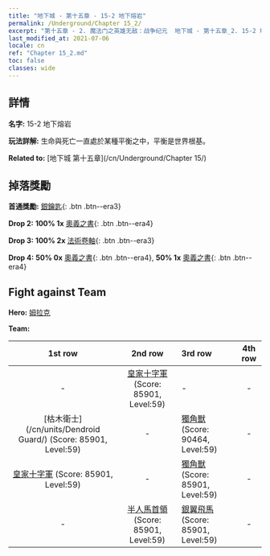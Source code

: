 ```yaml
---
title: "地下城 - 第十五章 - 15-2 地下熔岩"
permalink: /Underground/Chapter 15_2/
excerpt: "第十五章 - 2. 魔法门之英雄无敌：战争纪元  地下城 - 第十五章_2. 15-2 地下熔岩"
last_modified_at: 2021-07-06
locale: cn
ref: "Chapter 15_2.md"
toc: false
classes: wide
---
```


## 詳情

 **名字:** 15-2 地下熔岩

 **玩法詳解:**       生命與死亡一直處於某種平衡之中，平衡是世界根基。

 **Related to:** [地下城 第十五章](/cn/Underground/Chapter 15/)

## 掉落獎勵

 **首通獎勵:** [銀鑰匙](/cn/Items/con_693/){: .btn .btn--era3}

 **Drop 2:** **100% 1x** [奧義之書](/cn/Items/mat_60/){: .btn .btn--era4}

 **Drop 3:** **100% 2x** [法術卷軸](/cn/Items/con_694/){: .btn .btn--era3}

 **Drop 4:** **50% 0x** [奧義之書](/cn/Items/mat_53/){: .btn .btn--era4}, **50% 1x** [奧義之書](/cn/Items/mat_53/){: .btn .btn--era4}


## Fight against Team
 **Hero:** [姆拉克](/cn/heroes/Mullich/)

 **Team:**


  | 1st row | 2nd row | 3rd row | 4th row |
  |:----:|:----:|:----|:----:|
  | - | [皇家十字軍](/cn/units/Swordsman/) (Score: 85901, Level:59)  | - | - |
  | [枯木衛士](/cn/units/Dendroid Guard/) (Score: 85901, Level:59)  | - | [獨角獸](/cn/units/Unicorn/) (Score: 90464, Level:59)  | - |
  | [皇家十字軍](/cn/units/Swordsman/) (Score: 85901, Level:59)  | - | [獨角獸](/cn/units/Unicorn/) (Score: 85901, Level:59)  | - |
  | - | [半人馬首領](/cn/units/Centaur/) (Score: 85901, Level:59)  | [銀翼飛馬](/cn/units/Pegasus/) (Score: 85901, Level:59)  | - |


